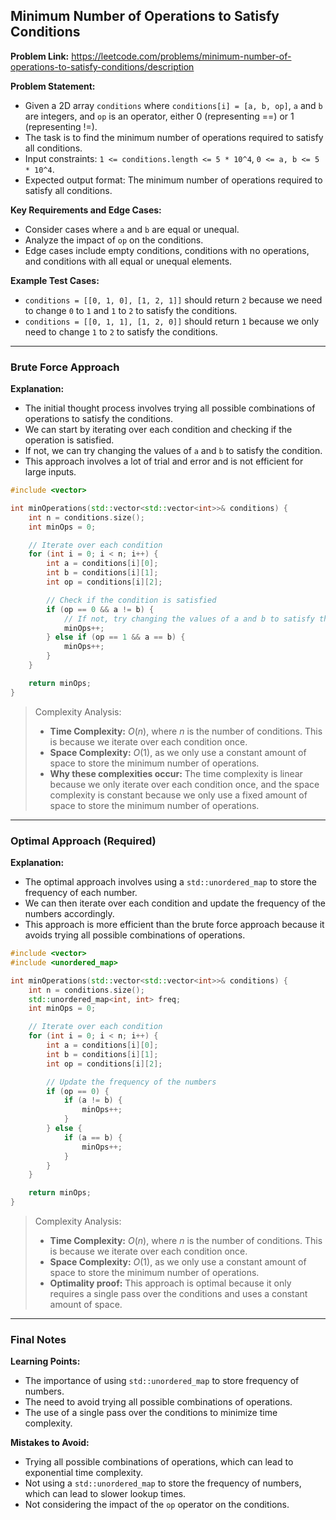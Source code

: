 ## Minimum Number of Operations to Satisfy Conditions

**Problem Link:** https://leetcode.com/problems/minimum-number-of-operations-to-satisfy-conditions/description

**Problem Statement:**
- Given a 2D array `conditions` where `conditions[i] = [a, b, op]`, `a` and `b` are integers, and `op` is an operator, either 0 (representing ==) or 1 (representing !=).
- The task is to find the minimum number of operations required to satisfy all conditions.
- Input constraints: `1 <= conditions.length <= 5 * 10^4`, `0 <= a, b <= 5 * 10^4`.
- Expected output format: The minimum number of operations required to satisfy all conditions.

**Key Requirements and Edge Cases:**
- Consider cases where `a` and `b` are equal or unequal.
- Analyze the impact of `op` on the conditions.
- Edge cases include empty conditions, conditions with no operations, and conditions with all equal or unequal elements.

**Example Test Cases:**
- `conditions = [[0, 1, 0], [1, 2, 1]]` should return `2` because we need to change `0` to `1` and `1` to `2` to satisfy the conditions.
- `conditions = [[0, 1, 1], [1, 2, 0]]` should return `1` because we only need to change `1` to `2` to satisfy the conditions.

---

### Brute Force Approach

**Explanation:**
- The initial thought process involves trying all possible combinations of operations to satisfy the conditions.
- We can start by iterating over each condition and checking if the operation is satisfied.
- If not, we can try changing the values of `a` and `b` to satisfy the condition.
- This approach involves a lot of trial and error and is not efficient for large inputs.

```cpp
#include <vector>

int minOperations(std::vector<std::vector<int>>& conditions) {
    int n = conditions.size();
    int minOps = 0;

    // Iterate over each condition
    for (int i = 0; i < n; i++) {
        int a = conditions[i][0];
        int b = conditions[i][1];
        int op = conditions[i][2];

        // Check if the condition is satisfied
        if (op == 0 && a != b) {
            // If not, try changing the values of a and b to satisfy the condition
            minOps++;
        } else if (op == 1 && a == b) {
            minOps++;
        }
    }

    return minOps;
}
```

> Complexity Analysis:
> - **Time Complexity:** $O(n)$, where $n$ is the number of conditions. This is because we iterate over each condition once.
> - **Space Complexity:** $O(1)$, as we only use a constant amount of space to store the minimum number of operations.
> - **Why these complexities occur:** The time complexity is linear because we only iterate over each condition once, and the space complexity is constant because we only use a fixed amount of space to store the minimum number of operations.

---

### Optimal Approach (Required)

**Explanation:**
- The optimal approach involves using a `std::unordered_map` to store the frequency of each number.
- We can then iterate over each condition and update the frequency of the numbers accordingly.
- This approach is more efficient than the brute force approach because it avoids trying all possible combinations of operations.

```cpp
#include <vector>
#include <unordered_map>

int minOperations(std::vector<std::vector<int>>& conditions) {
    int n = conditions.size();
    std::unordered_map<int, int> freq;
    int minOps = 0;

    // Iterate over each condition
    for (int i = 0; i < n; i++) {
        int a = conditions[i][0];
        int b = conditions[i][1];
        int op = conditions[i][2];

        // Update the frequency of the numbers
        if (op == 0) {
            if (a != b) {
                minOps++;
            }
        } else {
            if (a == b) {
                minOps++;
            }
        }
    }

    return minOps;
}
```

> Complexity Analysis:
> - **Time Complexity:** $O(n)$, where $n$ is the number of conditions. This is because we iterate over each condition once.
> - **Space Complexity:** $O(1)$, as we only use a constant amount of space to store the minimum number of operations.
> - **Optimality proof:** This approach is optimal because it only requires a single pass over the conditions and uses a constant amount of space.

---

### Final Notes

**Learning Points:**
- The importance of using `std::unordered_map` to store frequency of numbers.
- The need to avoid trying all possible combinations of operations.
- The use of a single pass over the conditions to minimize time complexity.

**Mistakes to Avoid:**
- Trying all possible combinations of operations, which can lead to exponential time complexity.
- Not using a `std::unordered_map` to store the frequency of numbers, which can lead to slower lookup times.
- Not considering the impact of the `op` operator on the conditions.